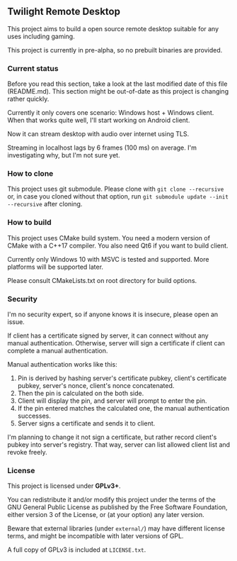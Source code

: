 ## Twilight Remote Desktop
This project aims to build a open source remote desktop suitable for any uses including gaming.

This project is currently in pre-alpha, so no prebuilt binaries are provided.

### Current status
Before you read this section, take a look at the last modified date of this file (README.md).
This section might be out-of-date as this project is changing rather quickly.

Currently it only covers one scenario: Windows host + Windows client.
When that works quite well, I'll start working on Android client.

Now it can stream desktop with audio over internet using TLS.

Streaming in localhost lags by 6 frames (100 ms) on average.
I'm investigating why, but I'm not sure yet.

### How to clone
This project uses git submodule.
Please clone with `git clone --recursive` or, in case you cloned without that option,
run `git submodule update --init --recursive` after cloning.

### How to build
This project uses CMake build system.
You need a modern version of CMake with a C++17 compiler.
You also need Qt6 if you want to build client.

Currently only Windows 10 with MSVC is tested and supported.
More platforms will be supported later.

Please consult CMakeLists.txt on root directory for build options.

### Security
I'm no security expert, so if anyone knows it is insecure, please open an issue.

If client has a certificate signed by server, it can connect without any manual authentication.
Otherwise, server will sign a certificate if client can complete a manual authentication.

Manual authentication works like this:
1. Pin is derived by hashing server's certificate pubkey, client's certificate pubkey, server's nonce, client's nonce concatenated.
1. Then the pin is calculated on the both side.
1. Client will display the pin, and server will prompt to enter the pin.
1. If the pin entered matches the calculated one, the manual authentication successes.
1. Server signs a certificate and sends it to client.

I'm planning to change it not sign a certificate, but rather record client's pubkey into server's registry.
That way, server can list allowed client list and revoke freely.

### License

This project is licensed under **GPLv3+**.

You can redistribute it and/or modify this project under the terms of the GNU General Public License
as published by the Free Software Foundation, either version 3 of the License, or (at your option) any later version.

Beware that external libraries (under `external/`) may have different license terms,
and might be incompatible with later versions of GPL.

A full copy of GPLv3 is included at `LICENSE.txt`.
